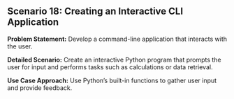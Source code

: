## Scenario 18: Creating an Interactive CLI Application

**Problem Statement:** Develop a command-line application that interacts with the user.

**Detailed Scenario:** Create an interactive Python program that prompts the user for input and performs tasks such as calculations or data retrieval.

**Use Case Approach:** Use Python’s built-in functions to gather user input and provide feedback.
